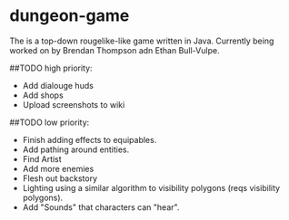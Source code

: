 # dungeon-game
The is a top-down rougelike-like game written in Java. Currently being worked on by Brendan Thompson adn Ethan  Bull-Vulpe.

##TODO high priority:
* Add dialouge huds
* Add shops
* Upload screenshots to wiki

##TODO low priority:
* Finish adding effects to equipables.
* Add pathing around entities.
* Find Artist
* Add more enemies
* Flesh out backstory
* Lighting using a similar algorithm to visibility polygons (reqs visibility polygons).
* Add "Sounds" that characters can "hear".
